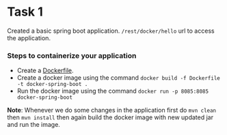 # Task 1
Created a basic spring boot application. `/rest/docker/hello` url to access the application.
### Steps to containerize your application

- Create a [Dockerfile](./Dockerfile).
- Create a docker image using the command  `docker build -f Dockerfile -t docker-spring-boot .` 
- Run the docker image using the command `docker run -p 8085:8085 docker-spring-boot` 

**Note**: Whenever we do some changes in the application first do `mvn clean` then `mvn install` then again build the 
docker image with new updated jar and run the image.
  

